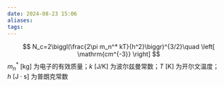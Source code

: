 ```yaml
---
date: 2024-08-23 15:06
aliases: 
tags: 
---
```

$$
N_c=2\biggl(\frac{2\pi m_n^* kT}{h^2}\biggr)^{3/2}\quad \left[ \mathrm{cm^{-3}} \right]
$$
$m_{n}^{{*}}~ \left[ \mathrm{kg} \right]$ 为电子的有效质量；$k~ \left[ \mathrm{J/K} \right]$ 为波尔兹曼常数；$T~ \left[ \mathrm{K} \right]$ 为开尔文温度；$h~ \left[ \mathrm{J\cdot s} \right]$ 为普朗克常数